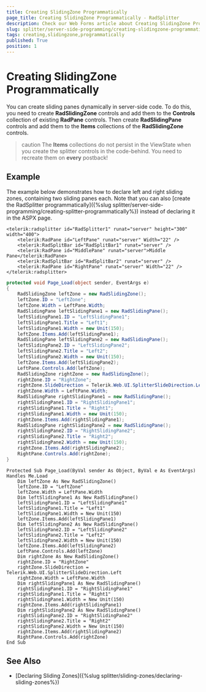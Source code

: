 ```yaml
---
title: Creating SlidingZone Programmatically
page_title: Creating SlidingZone Programmatically - RadSplitter
description: Check our Web Forms article about Creating SlidingZone Programmatically.
slug: splitter/server-side-programming/creating-slidingzone-programmatically
tags: creating,slidingzone,programmatically
published: True
position: 1
---
```


# Creating SlidingZone Programmatically

You can create sliding panes dynamically in server-side code. To do this, you need to create **RadSlidingZone** controls and add them to the **Controls** collection of existing **RadPane** controls. Then create **RadSlidingPane** controls and add them to the **Items** collections of the **RadSlidingZone** controls.

>caution The **Items** collections do not persist in the ViewState when you create the splitter controls in the code-behind. You need to recreate them on **every** postback!

## Example

The example below demonstrates how to declare left and right sliding zones, containing two sliding panes each. Note that you can also [create the RadSplitter programmatically]({%slug splitter/server-side-programming/creating-splitter-programmatically%}) instead of declaring it in the ASPX page.

````ASP.NET
<telerik:radsplitter id="RadSplitter1" runat="server" height="300" width="400">
	<telerik:RadPane id="LeftPane" runat="server" Width="22" />
	<telerik:RadSplitBar id="RadSplitBar1" runat="server" />
	<telerik:RadPane id="MiddlePane" runat="server">Middle Pane</telerik:RadPane>
	<telerik:RadSplitBar id="RadSplitBar2" runat="server" />
	<telerik:RadPane id="RightPane" runat="server" Width="22" />
</telerik:radsplitter>
````

````C#	
protected void Page_Load(object sender, EventArgs e)
{
	RadSlidingZone leftZone = new RadSlidingZone();
	leftZone.ID = "LeftZone";
	leftZone.Width = LeftPane.Width;
	RadSlidingPane leftSlidingPane1 = new RadSlidingPane();
	leftSlidingPane1.ID = "LeftSlidingPane1";
	leftSlidingPane1.Title = "Left1";
	leftSlidingPane1.Width = new Unit(150);
	leftZone.Items.Add(leftSlidingPane1);
	RadSlidingPane leftSlidingPane2 = new RadSlidingPane();
	leftSlidingPane2.ID = "LeftSlidingPane2";
	leftSlidingPane2.Title = "Left2";
	leftSlidingPane2.Width = new Unit(150);
	leftZone.Items.Add(leftSlidingPane2);
	LeftPane.Controls.Add(leftZone);
	RadSlidingZone rightZone = new RadSlidingZone();
	rightZone.ID = "RightZone";
	rightZone.SlideDirection = Telerik.Web.UI.SplitterSlideDirection.Left;
	rightZone.Width = LeftPane.Width;
	RadSlidingPane rightSlidingPane1 = new RadSlidingPane();
	rightSlidingPane1.ID = "RightSlidingPane1";
	rightSlidingPane1.Title = "Right1";
	rightSlidingPane1.Width = new Unit(150);
	rightZone.Items.Add(rightSlidingPane1);
	RadSlidingPane rightSlidingPane2 = new RadSlidingPane();
	rightSlidingPane2.ID = "RightSlidingPane2";
	rightSlidingPane2.Title = "Right2";
	rightSlidingPane2.Width = new Unit(150);
	rightZone.Items.Add(rightSlidingPane2);
	RightPane.Controls.Add(rightZone);
}			
````
````VB	    
Protected Sub Page_Load(ByVal sender As Object, ByVal e As EventArgs) Handles Me.Load
	Dim leftZone As New RadSlidingZone()
	leftZone.ID = "LeftZone"
	leftZone.Width = LeftPane.Width
	Dim leftSlidingPane1 As New RadSlidingPane()
	leftSlidingPane1.ID = "LeftSlidingPane1"
	leftSlidingPane1.Title = "Left1"
	leftSlidingPane1.Width = New Unit(150)
	leftZone.Items.Add(leftSlidingPane1)
	Dim leftSlidingPane2 As New RadSlidingPane()
	leftSlidingPane2.ID = "LeftSlidingPane2"
	leftSlidingPane2.Title = "Left2"
	leftSlidingPane2.Width = New Unit(150)
	leftZone.Items.Add(leftSlidingPane2)
	LeftPane.Controls.Add(leftZone)
	Dim rightZone As New RadSlidingZone()
	rightZone.ID = "RightZone"
	rightZone.SlideDirection = Telerik.Web.UI.SplitterSlideDirection.Left
	rightZone.Width = LeftPane.Width
	Dim rightSlidingPane1 As New RadSlidingPane()
	rightSlidingPane1.ID = "RightSlidingPane1"
	rightSlidingPane1.Title = "Right1"
	rightSlidingPane1.Width = New Unit(150)
	rightZone.Items.Add(rightSlidingPane1)
	Dim rightSlidingPane2 As New RadSlidingPane()
	rightSlidingPane2.ID = "RightSlidingPane2"
	rightSlidingPane2.Title = "Right2"
	rightSlidingPane2.Width = New Unit(150)
	rightZone.Items.Add(rightSlidingPane2)
	RightPane.Controls.Add(rightZone)
End Sub
````


## See Also

 * [Declaring Sliding Zones]({%slug splitter/sliding-zones/declaring-sliding-zones%})

